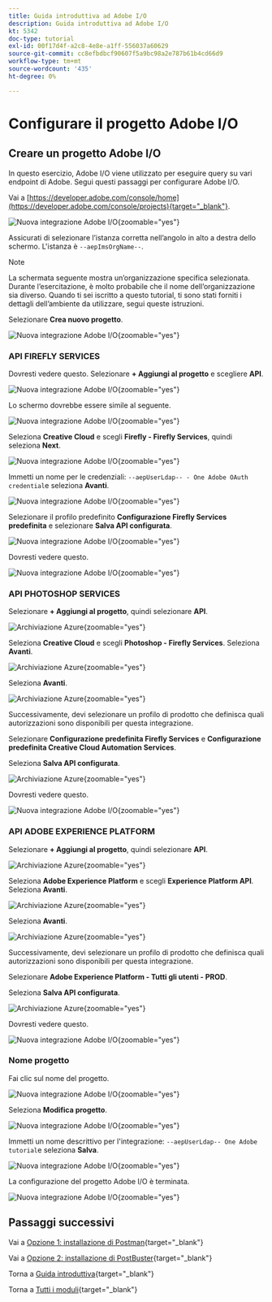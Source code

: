 ```yaml
---
title: Guida introduttiva ad Adobe I/O
description: Guida introduttiva ad Adobe I/O
kt: 5342
doc-type: tutorial
exl-id: 00f17d4f-a2c8-4e8e-a1ff-556037a60629
source-git-commit: cc8efbdbcf90607f5a9bc98a2e787b61b4cd66d9
workflow-type: tm+mt
source-wordcount: '435'
ht-degree: 0%

---
```


# Configurare il progetto Adobe I/O

## Creare un progetto Adobe I/O

In questo esercizio, Adobe I/O viene utilizzato per eseguire query su vari endpoint di Adobe. Segui questi passaggi per configurare Adobe I/O.

Vai a [https://developer.adobe.com/console/home](https://developer.adobe.com/console/projects){target="_blank"}.

![Nuova integrazione Adobe I/O](./images/iohome.png){zoomable="yes"}

Assicurati di selezionare l’istanza corretta nell’angolo in alto a destra dello schermo. L&#39;istanza è `--aepImsOrgName--`.

>[!NOTE]
>
> La schermata seguente mostra un’organizzazione specifica selezionata. Durante l’esercitazione, è molto probabile che il nome dell’organizzazione sia diverso. Quando ti sei iscritto a questo tutorial, ti sono stati forniti i dettagli dell’ambiente da utilizzare, segui queste istruzioni.

Selezionare **Crea nuovo progetto**.

![Nuova integrazione Adobe I/O](./images/iocomp.png){zoomable="yes"}

### API FIREFLY SERVICES

Dovresti vedere questo. Selezionare **+ Aggiungi al progetto** e scegliere **API**.

![Nuova integrazione Adobe I/O](./images/adobe_io_access_api.png){zoomable="yes"}

Lo schermo dovrebbe essere simile al seguente.

![Nuova integrazione Adobe I/O](./images/api1.png){zoomable="yes"}

Seleziona **Creative Cloud** e scegli **Firefly - Firefly Services**, quindi seleziona **Next**.

![Nuova integrazione Adobe I/O](./images/api3.png){zoomable="yes"}

Immetti un nome per le credenziali: `--aepUserLdap-- - One Adobe OAuth credential`e seleziona **Avanti**.

![Nuova integrazione Adobe I/O](./images/api4.png){zoomable="yes"}

Selezionare il profilo predefinito **Configurazione Firefly Services predefinita** e selezionare **Salva API configurata**.

![Nuova integrazione Adobe I/O](./images/api9.png){zoomable="yes"}

Dovresti vedere questo.

![Nuova integrazione Adobe I/O](./images/api10.png){zoomable="yes"}

### API PHOTOSHOP SERVICES

Selezionare **+ Aggiungi al progetto**, quindi selezionare **API**.

![Archiviazione Azure](./images/ps2.png){zoomable="yes"}

Seleziona **Creative Cloud** e scegli **Photoshop - Firefly Services**. Seleziona **Avanti**.

![Archiviazione Azure](./images/ps3.png){zoomable="yes"}

Seleziona **Avanti**.

![Archiviazione Azure](./images/ps4.png){zoomable="yes"}

Successivamente, devi selezionare un profilo di prodotto che definisca quali autorizzazioni sono disponibili per questa integrazione.

Selezionare **Configurazione predefinita Firefly Services** e **Configurazione predefinita Creative Cloud Automation Services**.

Seleziona **Salva API configurata**.

![Archiviazione Azure](./images/ps5.png){zoomable="yes"}

Dovresti vedere questo.

![Nuova integrazione Adobe I/O](./images/ps7.png){zoomable="yes"}

### API ADOBE EXPERIENCE PLATFORM

Selezionare **+ Aggiungi al progetto**, quindi selezionare **API**.

![Archiviazione Azure](./images/aep1.png){zoomable="yes"}

Seleziona **Adobe Experience Platform** e scegli **Experience Platform API**. Seleziona **Avanti**.

![Archiviazione Azure](./images/aep2.png){zoomable="yes"}

Seleziona **Avanti**.

![Archiviazione Azure](./images/aep3.png){zoomable="yes"}

Successivamente, devi selezionare un profilo di prodotto che definisca quali autorizzazioni sono disponibili per questa integrazione.

Selezionare **Adobe Experience Platform - Tutti gli utenti - PROD**.

Seleziona **Salva API configurata**.

![Archiviazione Azure](./images/aep4.png){zoomable="yes"}

Dovresti vedere questo.

![Nuova integrazione Adobe I/O](./images/aep5.png){zoomable="yes"}

### Nome progetto

Fai clic sul nome del progetto.

![Nuova integrazione Adobe I/O](./images/api13.png){zoomable="yes"}

Seleziona **Modifica progetto**.

![Nuova integrazione Adobe I/O](./images/api14.png){zoomable="yes"}

Immetti un nome descrittivo per l&#39;integrazione: `--aepUserLdap-- One Adobe tutorial`e seleziona **Salva**.

![Nuova integrazione Adobe I/O](./images/api15.png){zoomable="yes"}

La configurazione del progetto Adobe I/O è terminata.

![Nuova integrazione Adobe I/O](./images/api16.png){zoomable="yes"}

## Passaggi successivi

Vai a [Opzione 1: installazione di Postman](./ex7.md){target="_blank"}

Vai a [Opzione 2: installazione di PostBuster](./ex8.md){target="_blank"}

Torna a [Guida introduttiva](./getting-started.md){target="_blank"}

Torna a [Tutti i moduli](./../../../overview.md){target="_blank"}

